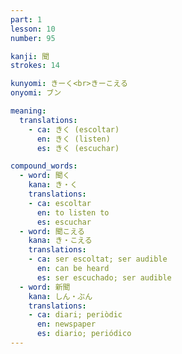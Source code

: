 ```yaml
---
part: 1
lesson: 10
number: 95

kanji: 聞
strokes: 14

kunyomi: きーく<br>きーこえる
onyomi: ブン

meaning:
  translations:
    - ca: きく (escoltar)
      en: きく (listen)
      es: きく (escuchar)

compound_words:
  - word: 聞く
    kana: き・く
    translations:
    - ca: escoltar
      en: to listen to
      es: escuchar
  - word: 聞こえる
    kana: き・こえる
    translations:
    - ca: ser escoltat; ser audible
      en: can be heard
      es: ser escuchado; ser audible
  - word: 新聞
    kana: しん・ぶん
    translations:
    - ca: diari; periòdic
      en: newspaper
      es: diario; periódico
---
```


